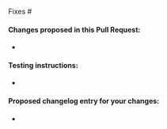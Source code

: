 <!--
Would you like this feature to be tested by Beta testers?
Please add testing instructions to to-test.md in a new commit as part of your PR.
-->

Fixes #

#### Changes proposed in this Pull Request:

*

<!--
If you were reviewing this PR, how would you like the instructions to be presented?

Add as many details as possible to help others reproduce the issue and test the fix.
"Before / After" screenshots can also be very helpful when the change is visual.
-->
#### Testing instructions:

*

<!-- Please do not leave this empty. If no changelog entry needed, state as such. -->
#### Proposed changelog entry for your changes:

*

